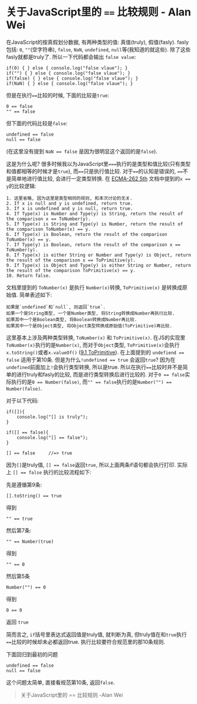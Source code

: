
# 关于JavaScript里的 `==` 比较规则 - Alan Wei


在JavaScript的按真假划分数据, 有两种类型的值: 真值(truly), 假值(fasly).
fasly包括: `0`, `""`(空字符串), `false`, `NaN`, `undefined`, `null`等(我知道的就这些). 除了这些fasly就都是truly了.
所以一下代码都会输出 `false value`:

	if(0) { } else { console.log("false vlaue"); }
	if("") { } else { console.log("false vlaue"); }
	if(false) { } else { console.log("false vlaue"); }
	if(NaN) { } else { console.log("false vlaue"); }

但是在执行`==`比较的时候, 下面的比较是`true`:

	0 == false
	"" == false

但下面的代码比较是`false`:

	undefined == false
	null == false

(在这里没有提到 `NaN == false` 是因为很明显这个返回的是`false`).

这是为什么呢? 很多时候我以为JavaScript里`===`执行的是类型和值比较(只有类型和值都相等的时候才是`true`), 而`==`只是执行值比较. 对于`==`的认知是错误的, `==`不是简单地进行值比较, 会进行一定类型转换.
在 [ECMA-262 5th](http://ecma262-5.com/ELS5_HTML.htm#Section_11.9.3) 文档中提到的`x == y`的比较逻辑:
	
	1. 这里省略, 因为这里是类型相同的规则, 和本次讨论的无关.
	2. If x is null and y is undefined, return true. 
	3. If x is undefined and y is null, return true.
	4. If Type(x) is Number and Type(y) is String, return the result of the comparison x == ToNumber(y).
	5. If Type(x) is String and Type(y) is Number, return the result of the comparison ToNumber(x) == y.
	6. If Type(x) is Boolean, return the result of the comparison ToNumber(x) == y.
	7. If Type(y) is Boolean, return the result of the comparison x == ToNumber(y).
	8. If Type(x) is either String or Number and Type(y) is Object, return the result of the comparison x == ToPrimitive(y).
	9. If Type(x) is Object and Type(y) is either String or Number, return the result of the comparison ToPrimitive(x) == y.
	10. Return false.

文档里提到的 `ToNumber(x)` 是执行 `Number(x)`转换, `ToPrimitive(x)` 是转换成原始值.
简单表述如下: 

	如果是`undefined`和`null`, 则返回`true`. 
	如果一个是String类型, 一个是Number类型, 将String转换成Number再执行比较.
	如果其中一个是Boolean类型, 将Boolean转换成Number再比较.
	如果其中一个是Object类型, 将Object类型转换成原始值(ToPrimitive)再比较.

这里基本上涉及两种类型转换, `ToNumber(x)` 和 `ToPrimitive(x)`. 在JS的实现里`ToNumber(x)`执行的是`Number(x)`, 而对于`Object`类型, `ToPrimitive(x)`会执行`x.toString()`或者`x.valueOf()` ([9.1 ToPrimitive](http://www.ecma-international.org/ecma-262/5.1/#sec-9.1)).
在上面提到的 `undefiend == false` 适用于第10条.
但是为什么`!undefined == true` 会返回`true`? 因为在`undefined`前面加上`!`会执行类型转换, 所以是true.
所以在执行`==`比较时并不是简单的进行truly和fasly的比较, 而是进行类型转换后进行比较的. 对于`0 == false`实际执行的是`0 == Number(false)`, 而`"" == false`执行的是`Number("") == Number(false)`.

对于以下代码:

	if([]){
		console.log("[] is truly");
	}

	if([] == false){
		console.log("[] == false");
	}

	[] == false 	//=> true


因为`[]`是truly值, `[] == false`返回`true`, 所以上面两条if语句都会执行打印. 实际上 `[] == false` 执行的比较流程如下:

先是遵循第9条:

	[].toString() == true

得到

	"" == true

然后第7条:

	"" == Number(true)

得到

	"" == 0

然后第5条
	
	Number("") == 0

得到
	
	0 == 0

返回 `true`


简而言之, `if`括号里表达式返回值是truly值, 就判断为真, 但truly值在和`true`执行`==`比较的时候却未必都返回true. 执行比较要符合规范里的那10条规则.


下面回归到最初的问题

	undefined == false
	null == false

这个问题太简单, 直接看规范第10条, 返回`false`.


> 关于JavaScript里的 == 比较规则
> -Alan Wei
